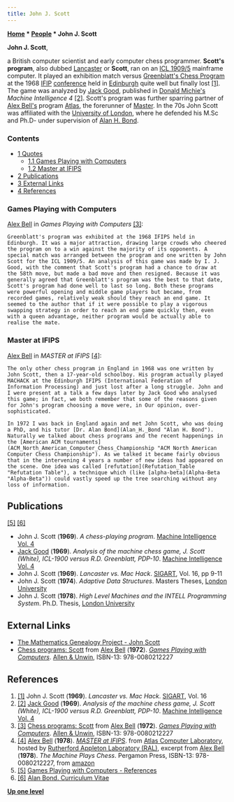 ```yaml
---
title: John J. Scott
---
```

**[Home](Home "Home") \* [People](People "People") \* John J. Scott**


**John J. Scott**,  

a British computer scientist and early computer chess programmer. **Scott's program**, also dubbed [Lancaster](Lancaster "Lancaster") or **Scott**, ran on an [ICL 1909/5](index.php?title=ICL_1900&action=edit&redlink=1 "ICL 1900 (page does not exist)") mainframe computer. 
It played an exhibition match versus [Greenblatt's Chess Program](Mac_Hack "Mac Hack") at the 1968 [IFIP](IFIP "IFIP") [conference](Conferences#IFIP "Conferences") held in [Edinburgh](https://en.wikipedia.org/wiki/Edinburgh) quite well but finally lost <a id="cite-note-1" href="#cite-ref-1">[1]</a>. 
The game was analyzed by [Jack Good](Jack_Good "Jack Good"), published in [Donald Michie's](Donald_Michie "Donald Michie") *Machine Intelligence 4* <a id="cite-note-2" href="#cite-ref-2">[2]</a>. 
Scott's program was further sparring partner of [Alex Bell's](Alex_Bell "Alex Bell") program [Atlas](Atlas "Atlas"), the forerunner of [Master](Master "Master"). In the 70s John Scott was affiliated with the [University of London](Queen_Mary,_University_of_London "Queen Mary, University of London"), where he defended his M.Sc and Ph.D- under supervision of [Alan H. Bond](Alan_H._Bond "Alan H. Bond").



### Contents


* [1 Quotes](#quotes)
	+ [1.1 Games Playing with Computers](#games-playing-with-computers)
	+ [1.2 Master at IFIPS](#master-at-ifips)
* [2 Publications](#publications)
* [3 External Links](#external-links)
* [4 References](#references)






### Games Playing with Computers


[Alex Bell](Alex_Bell "Alex Bell") in *Games Playing with Computers* <a id="cite-note-3" href="#cite-ref-3">[3]</a>: 




```
Greenblatt's program was exhibited at the 1968 IFIPS held in Edinburgh. It was a major attraction, drawing large crowds who cheered the program on to a win against the majority of its opponents. A special match was arranged between the program and one written by John Scott for the ICL 1909/5. An analysis of this game was made by I. J. Good, with the comment that Scott's program had a chance to draw at the 58th move, but made a bad move and then resigned. Because it was generally agreed that Greenblatt's program was the best to that date, Scott's program had done well to last so long. Both these programs were powerful opening and middle game players but became, from recorded games, relatively weak should they reach an end game. It seemed to the author that if it were possible to play a vigorous swapping strategy in order to reach an end game quickly then, even with a queen advantage, neither program would be actually able to realise the mate. 

```

### Master at IFIPS


[Alex Bell](Alex_Bell "Alex Bell") in *MASTER at IFIPS* <a id="cite-note-4" href="#cite-ref-4">[4]</a>:




```
The only other chess program in England in 1968 was one written by John Scott, then a 17-year-old schoolboy. His program actually played MACHACK at the Edinburgh IFIPS (International Federation of Information Processing) and just lost after a long struggle. John and I were present at a talk a few days later by Jack Good who analysed this game; in fact, we both remember that some of the reasons given for John's program choosing a move were, in Our opinion, over-sophisticated. 

```


```
In 1972 I was back in England again and met John Scott, who was doing a PhD, and his tutor [Dr. Alan Bond](Alan_H._Bond "Alan H. Bond"). Naturally we talked about chess programs and the recent happenings in the [American ACM tournaments](ACM_North_American_Computer_Chess_Championship "ACM North American Computer Chess Championship"). As we talked it became fairly obvious that in the intervening 4 years a number of new ideas had appeared on the scene. One idea was called [refutation](Refutation_Table "Refutation Table"), a technique which (like [alpha-beta](Alpha-Beta "Alpha-Beta")) could vastly speed up the tree searching without any loss of information. 

```

## Publications


<a id="cite-note-5" href="#cite-ref-5">[5]</a> <a id="cite-note-6" href="#cite-ref-6">[6]</a>



* John J. Scott (**1969**). *A chess-playing program*. [Machine Intelligence Vol. 4](http://www.doc.ic.ac.uk/~shm/MI/mi4.html)
* [Jack Good](Jack_Good "Jack Good") (**1969**). *Analysis of the machine chess game, J. Scott (White), ICL-1900 versus R.D. Greenblatt, PDP-10*. [Machine Intelligence Vol. 4](http://www.doc.ic.ac.uk/~shm/MI/mi4.html)
* John J. Scott (**1969**). *Lancaster vs. Mac Hack*. [SIGART](ACM#SIG "ACM"), Vol. 16, pp 9-11
* John J. Scott (**1974**). *Adaptive Data Structures*. Masters Theses, [London University](Queen_Mary,_University_of_London "Queen Mary, University of London")
* John J. Scott (**1978**). *High Level Machines and the INTELL Programming System*. Ph.D. Thesis, [London University](Queen_Mary,_University_of_London "Queen Mary, University of London")


## External Links


* [The Mathematics Genealogy Project - John Scott](https://www.genealogy.math.ndsu.nodak.edu/id.php?id=164961)
* [Chess programs: Scott](http://www.chilton-computing.org.uk/acl/literature/books/gamesplaying/p005.htm#index22) from [Alex Bell](Alex_Bell "Alex Bell") (**1972**). *[Games Playing with Computers](http://www.chilton-computing.org.uk/acl/literature/books/gamesplaying/overview.htm)*. [Allen & Unwin](https://en.wikipedia.org/wiki/Allen_%26_Unwin), ISBN-13: 978-0080212227


## References


1. <a id="cite-ref-1" href="#cite-note-1">[1]</a> John J. Scott (**1969**). *Lancaster vs. Mac Hack*. [SIGART](ACM#SIG "ACM"), Vol. 16
2. <a id="cite-ref-2" href="#cite-note-2">[2]</a> [Jack Good](Jack_Good "Jack Good") (**1969**). *Analysis of the machine chess game, J. Scott (White), ICL-1900 versus R.D. Greenblatt, PDP-10*. [Machine Intelligence Vol. 4](http://www.doc.ic.ac.uk/~shm/MI/mi4.html)
3. <a id="cite-ref-3" href="#cite-note-3">[3]</a> [Chess programs: Scott](http://www.chilton-computing.org.uk/acl/literature/books/gamesplaying/p005.htm#index22) from [Alex Bell](Alex_Bell "Alex Bell") (**1972**). *[Games Playing with Computers](http://www.chilton-computing.org.uk/acl/literature/books/gamesplaying/overview.htm)*. [Allen & Unwin](https://en.wikipedia.org/wiki/Allen_%26_Unwin), ISBN-13: 978-0080212227
4. <a id="cite-ref-4" href="#cite-note-4">[4]</a> [Alex Bell](Alex_Bell "Alex Bell") (**1978**). *[MASTER at IFIPS](http://www.chilton-computing.org.uk/acl/applications/cocoa/p008.htm)*. from [Atlas Computer Laboratory](Atlas_Computer_Laboratory "Atlas Computer Laboratory"), hosted by [Rutherford Appleton Laboratory (RAL)](https://en.wikipedia.org/wiki/Rutherford_Appleton_Laboratory), excerpt from [Alex Bell](Alex_Bell "Alex Bell") (**1978**). *The Machine Plays Chess*. Pergamon Press, ISBN-13: 978-0080212227, from [amazon](http://www.amazon.com/Machine-Plays-Chess-Pergamon/dp/0080212220)
5. <a id="cite-ref-5" href="#cite-note-5">[5]</a> [Games Playing with Computers - References](http://www.chilton-computing.org.uk/acl/literature/books/gamesplaying/references.htm)
6. <a id="cite-ref-6" href="#cite-note-6">[6]</a> [Alan Bond. Curriculum Vitae](http://www.exso.com/cvu.html)

**[Up one level](People "People")**







 
